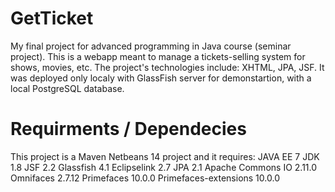 # GetTicket
My final project for advanced programming in Java course (seminar project). This is a webapp meant to manage a tickets-selling system for shows, movies, etc. The project's technologies include: XHTML, JPA, JSF. It was deployed only localy with GlassFish server for demonstartion, with a local PostgreSQL database.

# Requirments / Dependecies
This project is a Maven Netbeans 14 project and it requires:
JAVA EE 7
JDK 1.8
JSF 2.2
Glassfish 4.1
Eclipselink 2.7 
JPA 2.1
Apache Commons IO 2.11.0
Omnifaces 2.7.12
Primefaces 10.0.0
Primefaces-extensions 10.0.0




